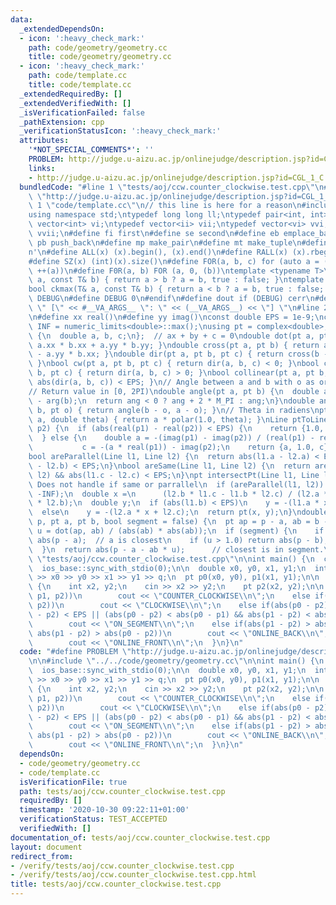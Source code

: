 ```yaml
---
data:
  _extendedDependsOn:
  - icon: ':heavy_check_mark:'
    path: code/geometry/geometry.cc
    title: code/geometry/geometry.cc
  - icon: ':heavy_check_mark:'
    path: code/template.cc
    title: code/template.cc
  _extendedRequiredBy: []
  _extendedVerifiedWith: []
  _isVerificationFailed: false
  _pathExtension: cpp
  _verificationStatusIcon: ':heavy_check_mark:'
  attributes:
    '*NOT_SPECIAL_COMMENTS*': ''
    PROBLEM: http://judge.u-aizu.ac.jp/onlinejudge/description.jsp?id=CGL_1_C
    links:
    - http://judge.u-aizu.ac.jp/onlinejudge/description.jsp?id=CGL_1_C
  bundledCode: "#line 1 \"tests/aoj/ccw.counter_clockwise.test.cpp\"\n#define PROBLEM\
    \ \"http://judge.u-aizu.ac.jp/onlinejudge/description.jsp?id=CGL_1_C\"\n\n#line\
    \ 1 \"code/template.cc\"\n// this line is here for a reason\n#include <bits/stdc++.h>\n\
    using namespace std;\ntypedef long long ll;\ntypedef pair<int, int> ii;\ntypedef\
    \ vector<int> vi;\ntypedef vector<ii> vii;\ntypedef vector<vi> vvi;\ntypedef vector<vii>\
    \ vvii;\n#define fi first\n#define se second\n#define eb emplace_back\n#define\
    \ pb push_back\n#define mp make_pair\n#define mt make_tuple\n#define endl '\\\
    n'\n#define ALL(x) (x).begin(), (x).end()\n#define RALL(x) (x).rbegin(), (x).rend()\n\
    #define SZ(x) (int)(x).size()\n#define FOR(a, b, c) for (auto a = (b); (a) < (c);\
    \ ++(a))\n#define F0R(a, b) FOR (a, 0, (b))\ntemplate <typename T>\nbool ckmin(T&\
    \ a, const T& b) { return a > b ? a = b, true : false; }\ntemplate <typename T>\n\
    bool ckmax(T& a, const T& b) { return a < b ? a = b, true : false; }\n#ifndef\
    \ DEBUG\n#define DEBUG 0\n#endif\n#define dout if (DEBUG) cerr\n#define dvar(...)\
    \ \" [\" << #__VA_ARGS__ \": \" << (__VA_ARGS__) << \"] \"\n#line 2 \"code/geometry/geometry.cc\"\
    \n#define xx real()\n#define yy imag()\nconst double EPS = 1e-9;\nconst double\
    \ INF = numeric_limits<double>::max();\nusing pt = complex<double>;\nstruct Line\
    \ {\n  double a, b, c;\n};  // ax + by + c = 0\ndouble dot(pt a, pt b) { return\
    \ a.xx * b.xx + a.yy * b.yy; }\ndouble cross(pt a, pt b) { return a.xx * b.yy\
    \ - a.yy * b.xx; }\ndouble dir(pt a, pt b, pt c) { return cross(b - a, c - a);\
    \ }\nbool cw(pt a, pt b, pt c) { return dir(a, b, c) < 0; }\nbool ccw(pt a, pt\
    \ b, pt c) { return dir(a, b, c) > 0; }\nbool collinear(pt a, pt b, pt c) { return\
    \ abs(dir(a, b, c)) < EPS; }\n// Angle between a and b with o as origin (ccw).\n\
    // Return value in [0, 2PI)\ndouble angle(pt a, pt b) {\n  double ang = arg(a)\
    \ - arg(b);\n  return ang < 0 ? ang + 2 * M_PI : ang;\n}\ndouble angle(pt a, pt\
    \ b, pt o) { return angle(b - o, a - o); }\n// Theta in radiens\npt rotate(pt\
    \ a, double theta) { return a * polar(1.0, theta); }\nLine ptToLine(pt p1, pt\
    \ p2) {\n  if (abs(real(p1) - real(p2)) < EPS) {\n    return {1.0, 0.0, -real(p1)};\n\
    \  } else {\n    double a = -(imag(p1) - imag(p2)) / (real(p1) - real(p2)),\n\
    \           c = -(a * real(p1)) - imag(p2);\n    return {a, 1.0, c};\n  }\n}\n\
    bool areParallel(Line l1, Line l2) {\n  return abs(l1.a - l2.a) < EPS && abs(l1.b\
    \ - l2.b) < EPS;\n}\nbool areSame(Line l1, Line l2) {\n  return areParallel(l1,\
    \ l2) && abs(l1.c - l2.c) < EPS;\n}\npt intersectPt(Line l1, Line l2) {\n  //\
    \ Does not handle if same or parrallel\n  if (areParallel(l1, l2)) return pt(-INF,\
    \ -INF);\n  double x =\n      (l2.b * l1.c - l1.b * l2.c) / (l2.a * l1.b - l1.a\
    \ * l2.b);\n  double y;\n  if (abs(l1.b) < EPS)\n    y = -(l1.a * x + l1.c);\n\
    \  else\n    y = -(l2.a * x + l2.c);\n  return pt(x, y);\n}\ndouble distToLine(pt\
    \ p, pt a, pt b, bool segment = false) {\n  pt ap = p - a, ab = b - a;\n  double\
    \ u = dot(ap, ab) / (abs(ab) * abs(ab));\n  if (segment) {\n    if (u < 0.0) return\
    \ abs(p - a);  // a is closest\n    if (u > 1.0) return abs(p - b);  // b is closest\n\
    \  }\n  return abs(p - a - ab * u);      // closest is in segment.\n}\n#line 4\
    \ \"tests/aoj/ccw.counter_clockwise.test.cpp\"\n\nint main() {\n  cin.tie(0);\n\
    \  ios_base::sync_with_stdio(0);\n\n  double x0, y0, x1, y1;\n  int q;\n  cin\
    \ >> x0 >> y0 >> x1 >> y1 >> q;\n  pt p0(x0, y0), p1(x1, y1);\n\n  while(q--)\
    \ {\n    int x2, y2;\n    cin >> x2 >> y2;\n    pt p2(x2, y2);\n\n    if(ccw(p0,\
    \ p1, p2))\n        cout << \"COUNTER_CLOCKWISE\\n\";\n    else if(cw(p0, p1,\
    \ p2))\n        cout << \"CLOCKWISE\\n\";\n    else if(abs(p0 - p2) < EPS || abs(p1\
    \ - p2) < EPS || (abs(p0 - p2) < abs(p0 - p1) && abs(p1 - p2) < abs(p1 - p0)))\n\
    \        cout << \"ON_SEGMENT\\n\";\n    else if(abs(p1 - p2) > abs(p0 - p1) &&\
    \ abs(p1 - p2) > abs(p0 - p2))\n        cout << \"ONLINE_BACK\\n\";\n    else\n\
    \        cout << \"ONLINE_FRONT\\n\";\n  }\n}\n"
  code: "#define PROBLEM \"http://judge.u-aizu.ac.jp/onlinejudge/description.jsp?id=CGL_1_C\"\
    \n\n#include \"../../code/geometry/geometry.cc\"\n\nint main() {\n  cin.tie(0);\n\
    \  ios_base::sync_with_stdio(0);\n\n  double x0, y0, x1, y1;\n  int q;\n  cin\
    \ >> x0 >> y0 >> x1 >> y1 >> q;\n  pt p0(x0, y0), p1(x1, y1);\n\n  while(q--)\
    \ {\n    int x2, y2;\n    cin >> x2 >> y2;\n    pt p2(x2, y2);\n\n    if(ccw(p0,\
    \ p1, p2))\n        cout << \"COUNTER_CLOCKWISE\\n\";\n    else if(cw(p0, p1,\
    \ p2))\n        cout << \"CLOCKWISE\\n\";\n    else if(abs(p0 - p2) < EPS || abs(p1\
    \ - p2) < EPS || (abs(p0 - p2) < abs(p0 - p1) && abs(p1 - p2) < abs(p1 - p0)))\n\
    \        cout << \"ON_SEGMENT\\n\";\n    else if(abs(p1 - p2) > abs(p0 - p1) &&\
    \ abs(p1 - p2) > abs(p0 - p2))\n        cout << \"ONLINE_BACK\\n\";\n    else\n\
    \        cout << \"ONLINE_FRONT\\n\";\n  }\n}\n"
  dependsOn:
  - code/geometry/geometry.cc
  - code/template.cc
  isVerificationFile: true
  path: tests/aoj/ccw.counter_clockwise.test.cpp
  requiredBy: []
  timestamp: '2020-10-30 09:22:11+01:00'
  verificationStatus: TEST_ACCEPTED
  verifiedWith: []
documentation_of: tests/aoj/ccw.counter_clockwise.test.cpp
layout: document
redirect_from:
- /verify/tests/aoj/ccw.counter_clockwise.test.cpp
- /verify/tests/aoj/ccw.counter_clockwise.test.cpp.html
title: tests/aoj/ccw.counter_clockwise.test.cpp
---
```

